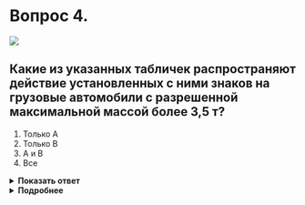 # Вопрос 4.

![](https://s.drom.ru/i24227/pdd/tickets/2016/1542609068.jpg)

## Какие из указанных табличек распространяют действие установленных с ними знаков на грузовые автомобили с разрешенной максимальной массой более 3,5 т?

1. Только А
2. Только В
3. А и В
4. Все

<details>
<summary><b>Показать ответ</b></summary>
Правильный ответ: 3
</details>
<details>
<summary><b>Подробнее</b></summary>
Таблички 8.4.1 (А) и 8.4.3 (Б) «Вид транспортного средства» распространяют свое действие: «А» - на грузовые автомобили, в том числе с прицепом, с р.м.м более 3,5 т, «Б» - на легковые автомобили, а также грузовые автомобили с р.м.м до 3,5 т. Табличка 8.6.1 (В) «Способ постановки транспортного средства на стоянку» распространяет действие знака 6.4 «Парковка (парковочное место)» на ВСЕ транспортные средства. Поэтому только таблички «А» и «В» касаются грузовых автомобилей, р.м.м которых более 3,5 т.
(«Дорожные знаки»)
</details>